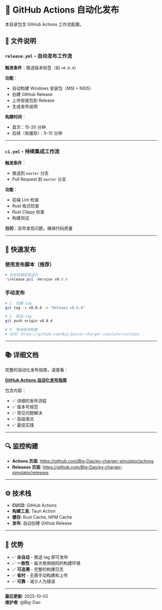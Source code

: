 # 🤖 GitHub Actions 自动化发布

本目录包含 GitHub Actions 工作流配置。

## 📁 文件说明

### `release.yml` - 自动发布工作流

**触发条件**：推送版本标签（如 `v0.8.4`）

**功能**：
- 自动构建 Windows 安装包（MSI + NSIS）
- 创建 GitHub Release
- 上传安装包到 Release
- 生成发布说明

**构建时间**：
- 首次：15-20 分钟
- 后续（有缓存）：5-10 分钟

---

### `ci.yml` - 持续集成工作流

**触发条件**：
- 推送到 `master` 分支
- Pull Request 到 `master` 分支

**功能**：
- 前端 Lint 检查
- Rust 格式检查
- Rust Clippy 检查
- 构建测试

**目的**：及早发现问题，确保代码质量

---

## 🚀 快速发布

### 使用发布脚本（推荐）

```powershell
# 在项目根目录运行
.\release.ps1 -Version v0.8.4
```

### 手动发布

```bash
# 1. 创建 tag
git tag -a v0.8.4 -m "Release v0.8.4"

# 2. 推送 tag
git push origin v0.8.4

# 3. 等待自动构建
# 访问: https://github.com/Big-Dao/ev-charger-simulator/actions
```

---

## 📚 详细文档

完整的自动化发布指南，请查看：

**[GitHub Actions 自动化发布指南](../docs/guides/GITHUB_ACTIONS_GUIDE.md)**

包含内容：
- ✅ 详细的发布流程
- ✅ 版本号规范
- ✅ 常见问题解决
- ✅ 高级用法
- ✅ 最佳实践

---

## 🔍 监控构建

- **Actions 页面**: https://github.com/Big-Dao/ev-charger-simulator/actions
- **Releases 页面**: https://github.com/Big-Dao/ev-charger-simulator/releases

---

## ⚙️ 技术栈

- **CI/CD**: GitHub Actions
- **构建工具**: Tauri Action
- **缓存**: Rust Cache, NPM Cache
- **发布**: 自动创建 GitHub Release

---

## 🎯 优势

- ✅ **全自动** - 推送 tag 即可发布
- ✅ **一致性** - 每次使用相同的构建环境
- ✅ **可追溯** - 完整的构建日志
- ✅ **省时** - 无需手动构建和上传
- ✅ **可靠** - 减少人为错误

---

**最后更新**: 2025-10-02  
**维护者**: @Big-Dao
